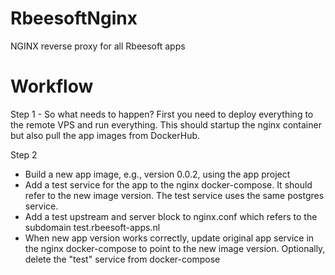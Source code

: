 # RbeesoftNginx
NGINX reverse proxy for all Rbeesoft apps


# Workflow

Step 1 - So what needs to happen? First you need to deploy everything to the remote VPS
and run everything. This should startup the nginx container but also pull the
app images from DockerHub.

Step 2
- Build a new app image, e.g., version 0.0.2, using the app project
- Add a test service for the app to the nginx docker-compose. It should refer to
  the new image version. The test service uses the same postgres service.
- Add a test upstream and server block to nginx.conf which refers to the subdomain
  test.rbeesoft-apps.nl
- When new app version works correctly, update original app service in the nginx 
  docker-compose to point to the new image version. Optionally, delete the "test"
  service from docker-compose